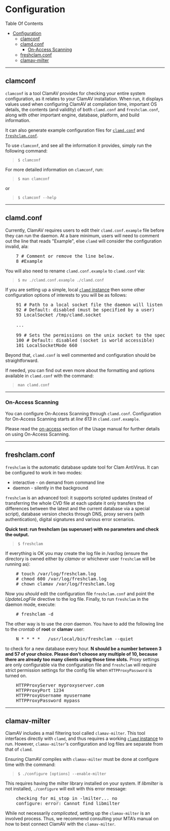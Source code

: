 # Configuration

Table Of Contents

<!-- TOC depthFrom:2 depthTo:6 withLinks:1 updateOnSave:1 orderedList:0 -->

- [Configuration](#configuration)
	- [clamconf](#clamconf)
	- [clamd.conf](#clamdconf)
		- [On-Access Scanning](#on-access-scanning)
	- [freshclam.conf](#freshclamconf)
	- [clamav-milter](#clamav-milter)

<!-- /TOC -->

---

## clamconf

`clamconf` is a tool ClamAV provides for checking your entire system configuration, as it relates to your ClamAV installation. When run, it displays values used when configuring ClamAV at compilation time, important OS details, the contents (and validity) of both `clamd.conf` and `freshclam.conf`, along with other important engine, database, platform, and build information.

It can also generate example configuration files for [`clamd.conf`](#clamdconf) and [`freshclam.conf`](#freshclamconf).

To use `clamconf`, and see all the information it provides, simply run the following command:

> `$ clamconf`

For more detailed information on `clamconf`, run:

> `$ man clamconf`

or

> `$ clamconf --help`

---

## clamd.conf

Currently, ClamAV requires users to edit their `clamd.conf.example` file before they can run the daemon. At a bare minimum, users will need to comment out the line that reads "Example", else `clamd` will consider the configuration invalid, ala:

<pre>
    7 # Comment or remove the line below.
    8 #Example
</pre>

You will also need to rename `clamd.conf.example` to `clamd.conf` via:

> `$ mv ./clamd.conf.example ./clamd.conf`

If you are setting up a simple, local [`clamd` instance](Scanning.md#clamd) then some other configuration options of interests to you will be as follows:

<pre>
    91 # Path to a local socket file the daemon will listen on.
    92 # Default: disabled (must be specified by a user)
    93 LocalSocket /tmp/clamd.socket

    ...

    99 # Sets the permissions on the unix socket to the specified mode.
    100 # Default: disabled (socket is world accessible)
    101 LocalSocketMode 660
</pre>

Beyond that, `clamd.conf` is well commented and configuration should be straightforward.

If needed, you can find out even more about the formatting and options available in `clamd.conf` with the command:

> `man clamd.conf`

---

### On-Access Scanning

You can configure On-Access Scanning through `clamd.conf`.  Configuration for On-Access Scanning starts at *line 613* in `clamd.conf.example`.

Please read the [on-access](Usage.md#On-access-Scanning) section of the Usage manual for further details on using On-Access Scanning.

---

## freshclam.conf

`freshclam` is the automatic database update tool for Clam AntiVirus. It can be configured to work in two modes:

- interactive - on demand from command line
- daemon - silently in the background

`freshclam` is an advanced tool: it supports scripted updates (instead of transferring the whole CVD file at each update it only transfers the differences between the latest and the current database via a special script), database version checks through DNS, proxy servers (with authentication), digital signatures and various error scenarios.

**Quick test: run freshclam (as superuser) with no parameters and check the output.**

> `$ freshclam`

If everything is OK you may create the log file in /var/log (ensure the directory is owned either by *clamav* or whichever user `freshclam` will be running as):

<pre>
    # touch /var/log/freshclam.log
    # chmod 600 /var/log/freshclam.log
    # chown clamav /var/log/freshclam.log
</pre>

Now you *should* edit the configuration file `freshclam.conf` and point the *UpdateLogFile* directive to the log file. Finally, to run `freshclam` in the daemon mode, execute:

<pre>
    # freshclam -d
</pre>

The other way is to use the *cron* daemon. You have to add the following line to the *crontab* of **root** or **clamav** user:

<pre>
    N * * * *   /usr/local/bin/freshclam --quiet
</pre>

to check for a new database every hour. **N should be a number between 3 and 57 of your choice. Please don’t choose any multiple of 10, because there are already too many clients using those time slots.** Proxy settings are only configurable via the configuration file and `freshclam` will require strict permission settings for the config file when `HTTPProxyPassword` is turned on.

<pre>
    HTTPProxyServer myproxyserver.com
    HTTPProxyPort 1234
    HTTPProxyUsername myusername
    HTTPProxyPassword mypass
</pre>

---

## clamav-milter

ClamAV includes a mail filtering tool called `clamav-milter`. This tool interfaces directly with `clamd`, and thus requires a working [`clamd` instance](Scanning.md#clamd) to run. However, `clamav-milter`'s configuration and log files are separate from that of `clamd`.

Ensuring ClamAV compiles with `clamav-milter` must be done at configure time with the command:

> `$ ./configure [options] --enable-milter`

This requires having the milter library installed on your system. If *libmilter* is not installed, `./configure` will exit with this error message:

<pre>
    checking for mi_stop in -lmilter... no
    configure: error: Cannot find libmilter
</pre>

While not necessarily *complicated*, setting up the `clamav-milter` is an involved process. Thus, we recommend consulting your MTA’s manual on how to best connect ClamAV with the `clamav-milter`.
